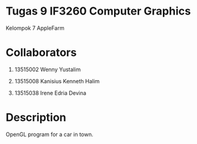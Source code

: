 Tugas 9 IF3260 Computer Graphics
================================
Kelompok 7 AppleFarm

# Collaborators

1. 13515002 Wenny Yustalim

2. 13515008 Kanisius Kenneth Halim

3. 13515038 Irene Edria Devina

# Description

OpenGL program for a car in town.
